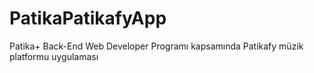 # PatikaPatikafyApp
Patika+ Back-End Web Developer Programı kapsamında Patikafy müzik platformu uygulaması
